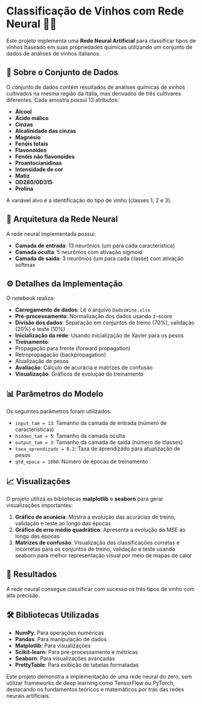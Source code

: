 # Classificação de Vinhos com Rede Neural 🍷🧠

Este projeto implementa uma **Rede Neural Artificial** para classificar tipos de vinhos baseado em suas propriedades químicas utilizando um conjunto de dados de análises de vinhos italianos.

## 🧪 Sobre o Conjunto de Dados

O conjunto de dados contém resultados de análises químicas de vinhos cultivados na mesma região da Itália, mas derivados de três cultivares diferentes. Cada amostra possui 13 atributos:

* **Álcool**
* **Ácido málico**
* **Cinzas**
* **Alcalinidade das cinzas**
* **Magnésio**
* **Fenóis totais**
* **Flavonoides**
* **Fenóis não flavonoides**
* **Proantocianidinas**
* **Intensidade de cor**
* **Matiz**
* **OD280/OD315**
* **Prolina**

A variável alvo é a identificação do tipo de vinho (classes 1, 2 e 3).

## 🧠 Arquitetura da Rede Neural

A rede neural implementada possui:

* **Camada de entrada**: 13 neurônios (um para cada característica)
* **Camada oculta**: 5 neurônios com ativação sigmoid
* **Camada de saída**: 3 neurônios (um para cada classe) com ativação softmax

## ⚙️ Detalhes da Implementação

O notebook realiza:

* **Carregamento de dados**: Lê o arquivo `DadosWine.xlsx`
* **Pré-processamento**: Normalização dos dados usando z-score
* **Divisão dos dados**: Separação em conjuntos de treino (70%), validação (20%) e teste (10%)
* **Inicialização da rede**: Usando inicialização de Xavier para os pesos
* **Treinamento**:
 * Propagação para frente (forward propagation)
 * Retropropagação (backpropagation)
 * Atualização de pesos
* **Avaliação**: Cálculo de acurácia e matrizes de confusão
* **Visualização**: Gráficos de evolução do treinamento

## 📊 Parâmetros do Modelo

Os seguintes parâmetros foram utilizados:

* `input_tam = 13`: Tamanho da camada de entrada (número de características)
* `hidden_tam = 5`: Tamanho da camada oculta
* `output_tam = 3`: Tamanho da camada de saída (número de classes)
* `taxa_aprendizado = 0.2`: Taxa de aprendizado para atualização de pesos
* `qtd_epoca = 1000`: Número de épocas de treinamento

## 📈 Visualizações

O projeto utiliza as bibliotecas **matplotlib** e **seaborn** para gerar visualizações importantes:

1. **Gráfico de acurácia**: Mostra a evolução das acurácias de treino, validação e teste ao longo das épocas
2. **Gráfico de erro médio quadrático**: Apresenta a evolução do MSE ao longo das épocas
3. **Matrizes de confusão**: Visualização das classificações corretas e incorretas para os conjuntos de treino, validação e teste usando seaborn para melhor representação visual por meio de mapas de calor

## 🎯 Resultados

A rede neural consegue classificar com sucesso os três tipos de vinho com alta precisão.

## 🛠️ Bibliotecas Utilizadas

* **NumPy**: Para operações numéricas
* **Pandas**: Para manipulação de dados
* **Matplotlib**: Para visualizações
* **Scikit-learn**: Para pré-processamento e métricas
* **Seaborn**: Para visualizações avançadas
* **PrettyTable**: Para exibição de tabelas formatadas

Este projeto demonstra a implementação de uma rede neural do zero, sem utilizar frameworks de deep learning como TensorFlow ou PyTorch, destacando os fundamentos teóricos e matemáticos por trás das redes neurais artificiais.
